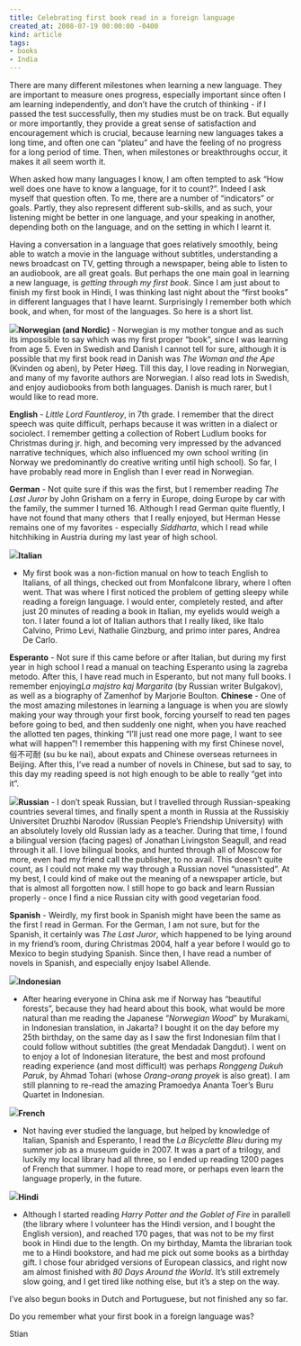 ```yaml
---
title: Celebrating first book read in a foreign language
created_at: 2008-07-19 00:00:00 -0400
kind: article
tags:
- books
- India
---
```


There are many different milestones when learning a new language. They
are important to measure ones progress, especially important since often
I am learning independently, and don’t have the crutch of thinking - if
I passed the test successfully, then my studies must be on track. But
equally or more importantly, they provide a great sense of satisfaction
and encouragement which is crucial, because learning new languages takes
a long time, and often one can “plateu” and have the feeling of no
progress for a long period of time. Then, when milestones or
breakthroughs occur, it makes it all seem worth it.

When asked how many languages I know, I am often tempted to ask “How
well does one have to know a language, for it to count?”. Indeed I ask
myself that question often. To me, there are a number of “indicators” or
goals. Partly, they also represent different sub-skills, and as such,
your listening might be better in one language, and your speaking in
another, depending both on the language, and on the setting in which I
learnt it.

Having a conversation in a language that goes relatively smoothly, being
able to watch a movie in the language without subtitles, understanding a
news broadcast on TV, getting through a newspaper, being able to listen
to an audiobook, are all great goals. But perhaps the one main goal in
learning a new language, is *getting through my first book*. Since I am
just about to finish my first book in Hindi, I was thinking last night
about the “first books” in different languages that I have learnt.
Surprisingly I remember both which book, and when, for most of the
languages. So here is a short list.

![](http://g-ecx.images-amazon.com/images/G/01/ciu/08/b7/1f1d228348a0795a5eb1f010._AA280_.L.jpg)**Norwegian
(and Nordic)** - Norwegian is my mother tongue and as such its
impossible to say which was my first proper “book”, since I was learning
from age 5. Even in Swedish and Danish I cannot tell for sure, although
it is possible that my first book read in Danish was *The Woman and the
Ape* (Kvinden og aben), by Peter Høeg. Till this day, I love reading in
Norwegian, and many of my favorite authors are Norwegian. I also read
lots in Swedish, and enjoy audiobooks from both languages. Danish is
much rarer, but I would like to read more.

**English** - *Little Lord Fauntleroy*, in 7th grade. I remember that
the direct speech was quite difficult, perhaps because it was written in
a dialect or sociolect. I remember getting a collection of Robert Ludlum
books for Christmas during jr. high, and becoming very impressed by the
advanced narrative techniques, which also influenced my own school
writing (in Norway we predominantly do creative writing until high
school). So far, I have probably read more in English than I ever read
in Norwegian.

**German** - Not quite sure if this was the first, but I remember
reading *The Last Juror* by John Grisham on a ferry in Europe, doing
Europe by car with the family, the summer I turned 16. Although I read
German quite fluently, I have not found that many others  that I really
enjoyed, but Herman Hesse remains one of my favorites - especially
*Siddharta*, which I read while hitchhiking in Austria during my last
year of high school.

![](http://miresperanto.narod.ru/biblioteko/margarita/margarita.JPG)**Italian**
- My first book was a non-fiction manual on how to teach English to
Italians, of all things, checked out from Monfalcone library, where I
often went. That was where I first noticed the problem of getting sleepy
while reading a foreign language. I would enter, completely rested, and
after just 20 minutes of reading a book in Italian, my eyelids would
weigh a ton. I later found a lot of Italian authors that I really liked,
like Italo Calvino, Primo Levi, Nathalie Ginzburg, and primo inter
pares, Andrea De Carlo.

**Esperanto** - Not sure if this came before or after Italian, but
during my first year in high school I read a manual on teaching
Esperanto using la zagreba metodo. After this, I have read much in
Esperanto, but not many full books. I remember enjoying*La majstro kaj
Margarita* (by Russian writer Bulgakov), as well as a biography of
Zamenhof by Marjorie Boulton. **Chinese** - One of the most amazing
milestones in learning a language is when you are slowly making your way
through your first book, forcing yourself to read ten pages before going
to bed, and then suddenly one night, when you have reached the allotted
ten pages, thinking “I’ll just read one more page, I want to see what
will happen”! I remember this happening with my first Chinese novel,
俗不可耐 (su bu ke nai), about expats and Chinese overseas returnees in
Beijing. After this, I’ve read a number of novels in Chinese, but sad to
say, to this day my reading speed is not high enough to be able to
really “get into it”.

![](http://www.chineseculture.net/sbkn.jpg)**Russian** - I don’t speak
Russian, but I travelled through Russian-speaking countries several
times, and finally spent a month in Russia at the Russiskiy Universitet
Druzhbi Narodov (Russian People’s Friendship University) with an
absolutely lovely old Russian lady as a teacher. During that time, I
found a bilingual version (facing pages) of Jonathan Livingston Seagull,
and read through it all. I love bilingual books, and hunted through all
of Moscow for more, even had my friend call the publisher, to no avail.
This doesn’t quite count, as I could not make my way through a Russian
novel “unassisted”. At my best, I could kind of make out the meaning of
a newspaper article, but that is almost all forgotten now. I still hope
to go back and learn Russian properly - once I find a nice Russian city
with good vegetarian food.

**Spanish** - Weirdly, my first book in Spanish might have been the same
as the first I read in German. For the German, I am not sure, but for
the Spanish, it certainly was *The Last Juror*, which happened to be
lying around in my friend’s room, during Christmas 2004, half a year
before I would go to Mexico to begin studying Spanish. Since then, I
have read a number of novels in Spanish, and especially enjoy Isabel
Allende.

![](http://figurpublik.com/cetak/apresiasi/images/ronggeng_1.jpg)**Indonesian**
- After hearing everyone in China ask me if Norway has “beautiful
forests”, because they had heard about this book, what would be more
natural than me reading the Japanese “*Norwegian Wood*” by Murakami, in
Indonesian translation, in Jakarta? I bought it on the day before my
25th birthday, on the same day as I saw the first Indonesian film that I
could follow without subtitles (the great Mendadak Dangdut). I went on
to enjoy a lot of Indonesian literature, the best and most profound
reading experience (and most difficult) was perhaps *Ronggeng Dukuh
Paruk*, by Ahmad Tohari (whose *Orang-orang proyek* is also great). I am
still planning to re-read the amazing Pramoedya Ananta Toer’s Buru
Quartet in Indonesian.

![](http://ecx.images-amazon.com/images/I/51N55V47J1L._SL500_AA240_.jpg)**French**
- Not having ever studied the language, but helped by knowledge of
Italian, Spanish and Esperanto, I read the *La Bicyclette Bleu* during
my summer job as a museum guide in 2007. It was a part of a trilogy, and
luckily my local library had all three, so I ended up reading 1200 pages
of French that summer. I hope to read more, or perhaps even learn the
language properly, in the future.

![](http://upload.wikimedia.org/wikipedia/hi/thumb/b/b9/HPGOFHINDI.jpg/152px-HPGOFHINDI.jpg)**Hindi**
- Although I started reading *Harry Potter and the Goblet of Fire* in
parallell (the library where I volunteer has the Hindi version, and I
bought the English version), and reached 170 pages, that was not to be
my first book in Hindi due to the length. On my birthday, Mamta the
librarian took me to a Hindi bookstore, and had me pick out some books
as a birthday gift. I chose four abridged versions of European classics,
and right now am almost finished with *80 Days Around the World*. It’s
still extremely slow going, and I get tired like nothing else, but it’s
a step on the way.

I’ve also begun books in Dutch and Portuguese, but not finished any so
far.

Do you remember what your first book in a foreign language was?

Stian
